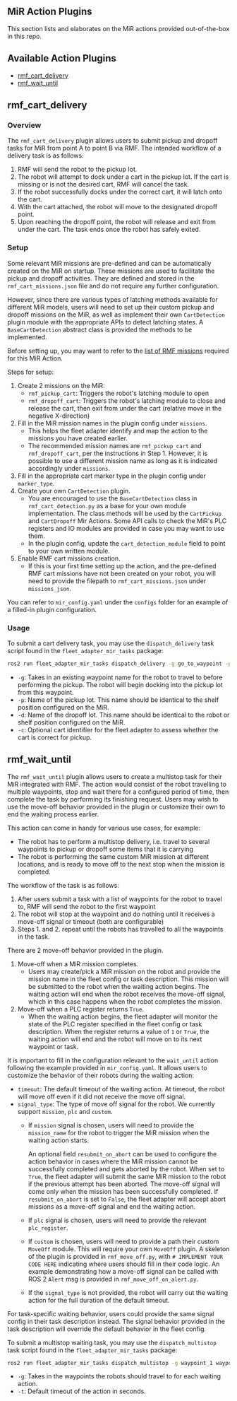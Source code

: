 ## MiR Action Plugins

This section lists and elaborates on the MiR actions provided out-of-the-box in this repo.

## Available Action Plugins

* [rmf_cart_delivery](#rmf_cart_delivery)
* [rmf_wait_until](#rmf_wait_until)


## rmf_cart_delivery

### Overview

The `rmf_cart_delivery` plugin allows users to submit pickup and dropoff tasks for MiR from point A to point B via RMF. The intended workflow of a delivery task is as follows:
1. RMF will send the robot to the pickup lot.
2. The robot will attempt to dock under a cart in the pickup lot. If the cart is missing or is not the desired cart, RMF will cancel the task.
3. If the robot successfully docks under the correct cart, it will latch onto the cart.
4. With the cart attached, the robot will move to the designated dropoff point.
5. Upon reaching the dropoff point, the robot will release and exit from under the cart. The task ends once the robot has safely exited.

### Setup

Some relevant MiR missions are pre-defined and can be automatically created on the MiR on startup. These missions are used to facilitate the pickup and dropoff activities. They are defined and stored in the `rmf_cart_missions.json` file and do not require any further configuration.

However, since there are various types of latching methods available for different MiR models, users will need to set up their custom pickup and dropoff missions on the MiR, as well as implement their own `CartDetection` plugin module with the appropriate APIs to detect latching states. A `BaseCartDetection` abstract class is provided the methods to be implemented.

Before setting up, you may want to refer to the [list of RMF missions](https://github.com/open-rmf/fleet_adapter_mir/blob/main/docs/mir_missions.md#RMF-missions-for-rmf_cart_delivery) required for this MiR Action.

Steps for setup:

1. Create 2 missions on the MiR:
   - `rmf_pickup_cart`: Triggers the robot's latching module to open
   - `rmf_dropoff_cart`: Triggers the robot's latching module to close and release the cart, then exit from under the cart (relative move in the negative X-direction)
2. Fill in the MiR mission names in the plugin config under `missions`.
   - This helps the fleet adapter identify and map the action to the missions you have created earlier.
   - The recommended mission names are `rmf_pickup_cart` and `rmf_dropoff_cart`, per the instructions in Step 1. However, it is possible to use a different mission name as long as it is indicated accordingly under `missions`.
3. Fill in the appropriate cart marker type in the plugin config under `marker_type`.
4. Create your own `CartDetection` plugin.
   - You are encouraged to use the `BaseCartDetection` class in `rmf_cart_detection.py` as a base for your own module implementation. The class methods will be used by the `CartPickup` and `CartDropoff` Mir Actions. Some API calls to check the MiR's PLC registers and IO modules are provided in case you may want to use them.
   - In the plugin config, update the `cart_detection_module` field to point to your own written module.
6. Enable RMF cart missions creation.
   - If this is your first time setting up the action, and the pre-defined RMF cart missions have not been created on your robot, you will need to provide the filepath to `rmf_cart_missions.json` under `missions_json`.

You can refer to `mir_config.yaml` under the `configs` folder for an example of a filled-in plugin configuration.


### Usage

To submit a cart delivery task, you may use the `dispatch_delivery` task script found in the `fleet_adapter_mir_tasks` package:
```bash
ros2 run fleet_adapter_mir_tasks dispatch_delivery -g go_to_waypoint -p pickup_lot -d dropoff_lot -c some_cart_id
```
- `-g`: Takes in an existing waypoint name for the robot to travel to before performing the pickup. The robot will begin docking into the pickup lot from this waypoint.
- `-p`: Name of the pickup lot. This name should be identical to the shelf position configured on the MiR.
- `-d`: Name of the dropoff lot. This name should be identical to the robot or shelf position configured on the MiR.
- `-c`: Optional cart identifier for the fleet adapter to assess whether the cart is correct for pickup. 


## rmf_wait_until

The `rmf_wait_until` plugin allows users to create a multistop task for their MiR integrated with RMF. The action would consist of the robot travelling to multiple waypoints, stop and wait there for a configured period of time, then complete the task by performing its finishing request. Users may wish to use the move-off behavior provided in the plugin or customize their own to end the waiting process earlier.

This action can come in handy for various use cases, for example:
- The robot has to perform a multistop delivery, i.e. travel to several waypoints to pickup or dropoff some items that it is carrying
- The robot is performing the same custom MiR mission at different locations, and is ready to move off to the next stop when the mission is completed.

The workflow of the task is as follows:
1. After users submit a task with a list of waypoints for the robot to travel to, RMF will send the robot to the first waypoint
2. The robot will stop at the waypoint and do nothing until it receives a move-off signal or timeout (both are configurable)
3. Steps 1. and 2. repeat until the robots has travelled to all the waypoints in the task.


There are 2 move-off behavior provided in the plugin.
1. Move-off when a MiR mission completes.
   - Users may create/pick a MiR mission on the robot and provide the mission name in the fleet config or task description. This mission will be submitted to the robot when the waiting action begins. The waiting action will end when the robot receives the move-off signal, which in this case happens when the robot completes the mission.
2. Move-off when a PLC register returns `True`.
   - When the waiting action begins, the fleet adapter will monitor the state of the PLC register specified in the fleet config or task description. When the register returns a value of `1` or `True`, the waiting action will end and the robot will move on to its next waypoint or task.


It is important to fill in the configuration relevant to the `wait_until` action following the example provided in `mir_config.yaml`. It allows users to customize the behavior of their robots during the waiting action:
- `timeout`: The default timeout of the waiting action. At timeout, the robot will move off even if it did not receive the move off signal.
- `signal_type`: The type of move off signal for the robot. We currently support `mission`, `plc` and `custom`.
   - If `mission` signal is chosen, users will need to provide the `mission_name` for the robot to trigger the MiR mission when the waiting action starts.

     An optional field `resubmit_on_abort` can be used to configure the action behavior in cases where the MiR mission cannot be successfully completed and gets aborted by the robot. When set to `True`, the fleet adapter will submit the same MiR mission to the robot if the previous attempt has been aborted. The move-off signal will come only when the mission has been successfully completed. If `resubmit_on_abort` is set to `False`, the fleet adapter will accept abort missions as a move-off signal and end the waiting action.
   - If `plc` signal is chosen, users will need to provide the relevant `plc_register`.
   - If `custom` is chosen, users will need to provide a path their custom `MoveOff` module. This will require your own `MoveOff` plugin. A skeleton of the plugin is provided in `rmf_move_off.py`, with `# IMPLEMENT YOUR CODE HERE` indicating where users should fill in their code logic. An example demonstrating how a move-off signal can be called with ROS 2 `Alert` msg is provided in `rmf_move_off_on_alert.py`.
   - If the `signal_type` is not provided, the robot will carry out the waiting action for the full duration of the default timeout.

For task-specific waiting behavior, users could provide the same signal config in their task description instead. The signal behavior provided in the task description will override the default behavior in the fleet config.


To submit a multistop waiting task, you may use the `dispatch_multistop` task script found in the `fleet_adapter_mir_tasks` package:
```bash
ros2 run fleet_adapter_mir_tasks dispatch_multistop -g waypoint_1 waypoint_2 waypoint_3 -t 1800
```
- `-g`: Takes in the waypoints the robots should travel to for each waiting action.
- `-t`: Default timeout of the action in seconds.
